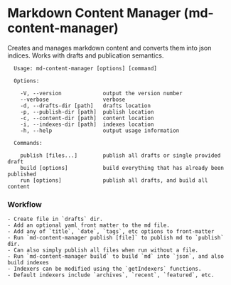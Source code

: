 # Markdown Content Manager (md-content-manager)

Creates and manages markdown content and converts them into json indices. Works with drafts and publication semantics.

```
  Usage: md-content-manager [options] [command]

  Options:

    -V, --version             output the version number
    --verbose                 verbose
    -d, --drafts-dir [path]   drafts location
    -p, --publish-dir [path]  publish location
    -c, --content-dir [path]  content location
    -i, --indexes-dir [path]  indexes location
    -h, --help                output usage information

  Commands:

    publish [files...]        publish all drafts or single provided draft
    build [options]           build everything that has already been published
    run [options]             publish all drafts, and build all content
```

### Workflow

    - Create file in `drafts` dir.
    - Add an optional yaml front matter to the md file. 
    - Add any of `title`, `date`, `tags`, etc options to front-matter
    - Run `md-content-manager publish [file]` to publish md to `publish` dir.
    - Can also simply publish all files when run without a file.
    - Run `md-content-manager build` to build `md` into `json`, and also build indexes
    - Indexers can be modified using the `getIndexers` functions. 
    - Default indexers include `archives`, `recent`, `featured`, etc. 
